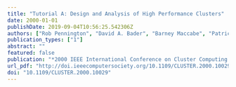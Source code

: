 ```yaml
---
title: "Tutorial A: Design and Analysis of High Performance Clusters"
date: 2000-01-01
publishDate: 2019-09-04T10:56:25.542306Z
authors: ["Rob Pennington", "David A. Bader", "Barney Maccabe", "Patricia A. Kovatch", "Stephen L. Scott"]
publication_types: ["1"]
abstract: ""
featured: false
publication: "*2000 IEEE International Conference on Cluster Computing (CLUSTER 2000), November 28th - December 1st, 2000, Technische Universität Chemnitz, Saxony, Germany*"
url_pdf: "http://doi.ieeecomputersociety.org/10.1109/CLUSTER.2000.10029"
doi: "10.1109/CLUSTER.2000.10029"
---
```


